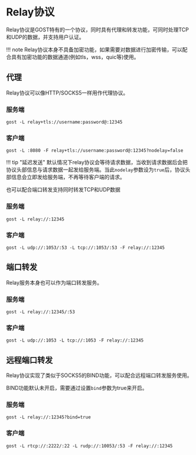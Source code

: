 # Relay协议

Relay协议是GOST特有的一个协议，同时具有代理和转发功能，可同时处理TCP和UDP的数据，并支持用户认证。

!!! note
    Relay协议本身不具备加密功能，如果需要对数据进行加密传输，可以配合具有加密功能的数据通道(例如tls，wss，quic等)使用。

## 代理

Relay协议可以像HTTP/SOCKS5一样用作代理协议。

### 服务端

```
gost -L relay+tls://username:password@:12345
```

### 客户端

```
gost -L :8080 -F relay+tls://username:password@:12345?nodelay=false
```

!!! tip "延迟发送"
    默认情况下relay协议会等待请求数据，当收到请求数据后会把协议头部信息与请求数据一起发给服务端。当此`nodelay`参数设为`true`后，协议头部信息会立即发给服务端，不再等待客户端的请求。

也可以配合端口转发支持同时转发TCP和UDP数据

### 服务端

```
gost -L relay://:12345
```

### 客户端

```
gost -L udp://:1053/:53 -L tcp://:1053/:53 -F relay://:12345
```

## 端口转发

Relay服务本身也可以作为端口转发服务。

### 服务端

```
gost -L relay://:12345/:53
```

### 客户端

```
gost -L udp://:1053 -L tcp://:1053 -F relay://:12345
```

## 远程端口转发

Relay协议实现了类似于SOCKS5的BIND功能，可以配合远程端口转发服务使用。

BIND功能默认未开启，需要通过设置`bind`参数为true来开启。

### 服务端

```
gost -L relay://:12345?bind=true
```

### 客户端

```
gost -L rtcp://:2222/:22 -L rudp://:10053/:53 -F relay://:12345
```